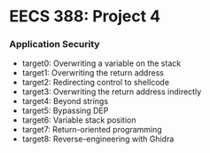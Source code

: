 # EECS 388: Project 4
### Application Security
* target0: Overwriting a variable on the stack
* target1: Overwriting the return address
* target2: Redirecting control to shellcode
* target3: Overwriting the return address indirectly
* target4: Beyond strings
* target5: Bypassing DEP
* target6: Variable stack position
* target7: Return-oriented programming
* target8: Reverse-engineering with Ghidra


